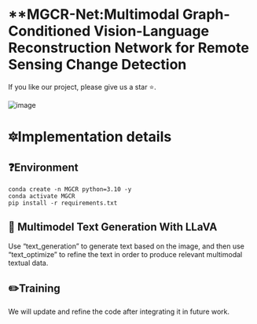 # **MGCR-Net:Multimodal Graph-Conditioned Vision-Language Reconstruction Network for Remote Sensing Change Detection
 If you like our project, please give us a star ⭐.

![image](https://github.com/user-attachments/assets/6e869738-11a3-49c5-9aba-fac1296f078a)

 
 # 🔯Implementation details
## ❓Environment
```
conda create -n MGCR python=3.10 -y
conda activate MGCR
pip install -r requirements.txt
```

## 🔑	Multimodel Text Generation With LLaVA
Use “text_generation” to generate text based on the image, and then use “text_optimize” to refine the text in order to produce relevant multimodal textual data.

## ✏️Training
We will update and refine the code after integrating it in future work.
